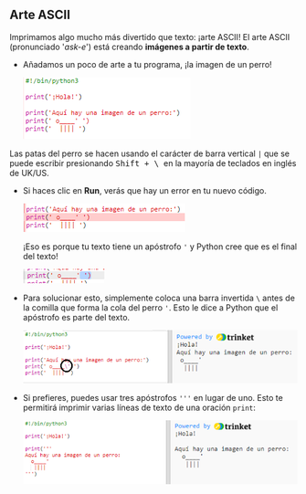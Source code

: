 ## Arte ASCII

Imprimamos algo mucho más divertido que texto: ¡arte ASCII! El arte ASCII (pronunciado '*ask-e*') está creando **imágenes a partir de texto**.

+ Añadamos un poco de arte a tu programa, ¡la imagen de un perro!
    
    ![captura de pantalla](images/me-dog.png)

Las patas del perro se hacen usando el carácter de barra vertical `|` que se puede escribir presionando <kbd>Shift + \ </kbd> en la mayoría de teclados en inglés de UK/US.

+ Si haces clic en **Run**, verás que hay un error en tu nuevo código.
    
    ![captura de pantalla](images/me-dog-bug.png)
    
    ¡Eso es porque tu texto tiene un apóstrofo `'` y Python cree que es el final del texto!
    
    ![captura de pantalla](images/me-dog-quote.png)

+ Para solucionar esto, simplemente coloca una barra invertida `\` antes de la comilla que forma la cola del perro `'`. Esto le dice a Python que el apóstrofo es parte del texto.
    
    ![captura de pantalla](images/me-dog-bug-fix.png)

+ Si prefieres, puedes usar tres apóstrofos `'''` en lugar de uno. Esto te permitirá imprimir varias líneas de texto de una oración `print`:
    
    ![captura de pantalla](images/me-dog-triple-quote.png)